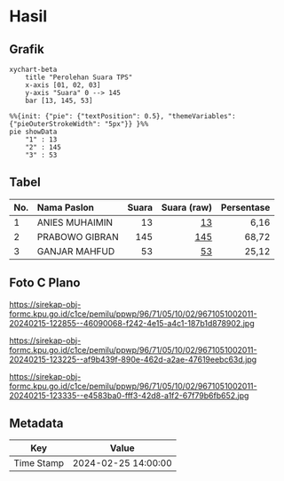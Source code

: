 # Hasil

## Grafik

```mermaid
xychart-beta
    title "Perolehan Suara TPS"
    x-axis [01, 02, 03]
    y-axis "Suara" 0 --> 145
    bar [13, 145, 53]
```

```mermaid
%%{init: {"pie": {"textPosition": 0.5}, "themeVariables": {"pieOuterStrokeWidth": "5px"}} }%%
pie showData
    "1" : 13
    "2" : 145
    "3" : 53
```

## Tabel

| No. | Nama Paslon    | Suara | Suara (raw) | Persentase |
|:--- |:-------------- | -----:| -----------:| ----------:|
| 1   | ANIES MUHAIMIN | 13    | [13][p-1]   | 6,16       |
| 2   | PRABOWO GIBRAN | 145   | [145][p-2]  | 68,72      |
| 3   | GANJAR MAHFUD  | 53    | [53][p-3]   | 25,12      |


[p-1]: https://github.com/gigit-pemilu/pemilu-2024-96-papua-barat-daya/blob/main/pilpres/hitung-suara/sub/96-papua-barat-daya/sub/71-kota-sorong/sub/05-sorong-utara/sub/1002-malanu/sub/011-tps/sub/paslon-1.txt
[p-2]: https://github.com/gigit-pemilu/pemilu-2024-96-papua-barat-daya/blob/main/pilpres/hitung-suara/sub/96-papua-barat-daya/sub/71-kota-sorong/sub/05-sorong-utara/sub/1002-malanu/sub/011-tps/sub/paslon-2.txt
[p-3]: https://github.com/gigit-pemilu/pemilu-2024-96-papua-barat-daya/blob/main/pilpres/hitung-suara/sub/96-papua-barat-daya/sub/71-kota-sorong/sub/05-sorong-utara/sub/1002-malanu/sub/011-tps/sub/paslon-3.txt

## Foto C Plano

https://sirekap-obj-formc.kpu.go.id/c1ce/pemilu/ppwp/96/71/05/10/02/9671051002011-20240215-122855--46090068-f242-4e15-a4c1-187b1d878902.jpg

https://sirekap-obj-formc.kpu.go.id/c1ce/pemilu/ppwp/96/71/05/10/02/9671051002011-20240215-123225--af9b439f-890e-462d-a2ae-47619eebc63d.jpg

https://sirekap-obj-formc.kpu.go.id/c1ce/pemilu/ppwp/96/71/05/10/02/9671051002011-20240215-123335--e4583ba0-fff3-42d8-a1f2-67f79b6fb652.jpg


## Metadata

| Key        | Value               |
| ---------- | ------------------- |
| Time Stamp | 2024-02-25 14:00:00 |



